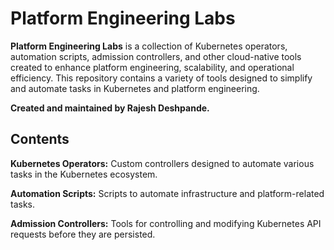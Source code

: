 # Platform Engineering Labs
**Platform Engineering Labs** is a collection of Kubernetes operators, automation scripts, admission controllers, and other cloud-native tools created to enhance platform engineering, scalability, and operational efficiency. This repository contains a variety of tools designed to simplify and automate tasks in Kubernetes and platform engineering.

**Created and maintained by Rajesh Deshpande.**

## Contents
**Kubernetes Operators:** Custom controllers designed to automate various tasks in the Kubernetes ecosystem.

**Automation Scripts:** Scripts to automate infrastructure and platform-related tasks.

**Admission Controllers:** Tools for controlling and modifying Kubernetes API requests before they are persisted.

 
